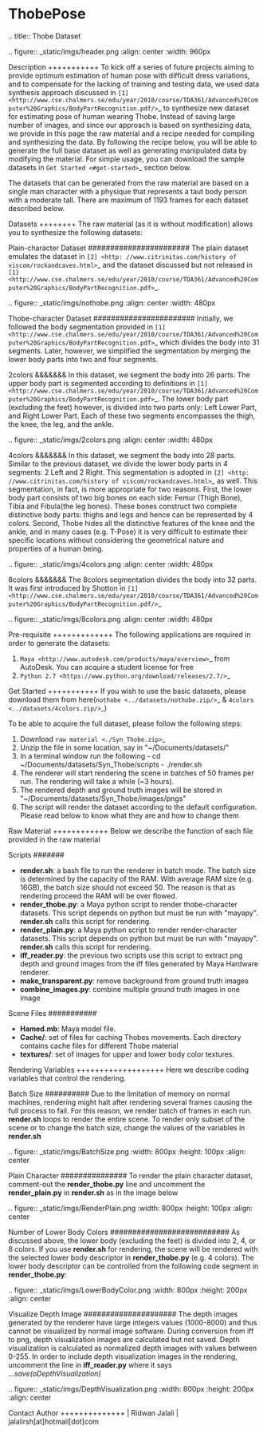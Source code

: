 # ThobePose

.. title:: Thobe Dataset

.. figure::  _static/imgs/header.png
   :align:   center
   :width: 960px



Description
+++++++++++
To kick off a series of future projects aiming to provide optimum estimation of human pose with difficult dress variations, and to compensate for the lacking of training and testing data, we used data synthesis approach discussed in `[1] <http://www.cse.chalmers.se/edu/year/2010/course/TDA361/Advanced%20Computer%20Graphics/BodyPartRecognition.pdf/>`_ to synthesize new dataset for estimating pose of human wearing Thobe. Instead of saving large number of images, and since our approach is based on synthesizing data, we provide in this page the raw material and a recipe needed for compiling and synthesizing the data. By following the recipe below, you will be able to generate the full base dataset as well as generating manipulated data by modifying the material. For simple usage, you can download the sample datasets in `Get Started <#get-started>`_ section below.
 
The datasets that can be generated from the raw material are based on a single man character with a physique that represents a taut body person with a moderate tall. There are maximum of 1193 frames for each dataset described below.
 
Datasets
++++++++
The raw material (as it is without modification) allows you to synthesize the following datasets:
 
Plain-character Dataset
#######################
The plain dataset emulates the dataset in `[2] <http:
//www.citrinitas.com/history of viscom/rockandcaves.html>`_ and the dataset discussed but not released in `[1] <http://www.cse.chalmers.se/edu/year/2010/course/TDA361/Advanced%20Computer%20Graphics/BodyPartRecognition.pdf>`_.
 
.. figure::  _static/imgs/nothobe.png
   :align:   center
   :width: 480px

Thobe-character Dataset
#######################
Initially, we followed the body segmentation provided in `[1] <http://www.cse.chalmers.se/edu/year/2010/course/TDA361/Advanced%20Computer%20Graphics/BodyPartRecognition.pdf>`_ which divides the body into 31 segments. Later, however, we simplified the segmentation by merging the lower body parts into two and four segments.
 
2colors
&&&&&&&
In this dataset, we segment the body into 26 parts. The upper body part is segmented according to definitions in `[1] <http://www.cse.chalmers.se/edu/year/2010/course/TDA361/Advanced%20Computer%20Graphics/BodyPartRecognition.pdf>`_. The lower body part (excluding the feet) however, is divided into two parts only: Left Lower Part, and Right Lower Part. Each of these two segments encompasses the thigh, the knee, the leg, and the ankle.
 
.. figure::  _static/imgs/2colors.png
   :align:   center
   :width: 480px
 
4colors
&&&&&&&
In this dataset, we segment the body into 28 parts. Similar to the previous dataset, we divide the lower body parts in 4 segments: 2 Left and 2 Right. This segmentation is adopted in `[2] <http:
//www.citrinitas.com/history of viscom/rockandcaves.html>`_ as well. This segmentation, in fact, is more appropriate for two reasons. First, the lower body part consists of two big bones on each side: Femur (Thigh Bone), Tibia and Fibula(the leg bones). These bones construct two complete distinctive body parts: thighs and legs and hence can be represented by 4 colors. Second, Thobe hides all the distinctive features of the knee and the ankle, and in many cases (e.g. T-Pose) it is very difficult to estimate their specific locations without considering the geometrical nature and properties of a human being.
 
.. figure::  _static/imgs/4colors.png
   :align:   center
   :width: 480px
 
8colors
&&&&&&&
The 8colors segmentation divides the body into 32 parts. It was first introduced by Shotton in `[1] <http://www.cse.chalmers.se/edu/year/2010/course/TDA361/Advanced%20Computer%20Graphics/BodyPartRecognition.pdf/>`_
 
.. figure::  _static/imgs/8colors.png
   :align:   center
   :width: 480px
 
Pre-requisite
+++++++++++++
The following applications are required in order to generate the datasets:
 
1. `Maya <http://www.autodesk.com/products/maya/overview>`_ from AutoDesk. You can acquire a student license for free
2. `Python 2.7 <https://www.python.org/download/releases/2.7/>`_
 
Get Started
+++++++++++
If you wish to use the basic datasets, please download them from here(`nothobe <../datasets/nothobe.zip/>`_ & `4colors <../datasets/4colors.zip/>`_)
 
To be able to acquire the full dataset, please follow the following steps:
               
1. Download `raw material <./Syn_Thobe.zip>`_
2. Unzip the file in some location, say in "~/Documents/datasets/"
3. In a terminal window run the following
                - cd ~/Documents/datasets/Syn_Thobe/scripts
                - ./render.sh
4. The renderer will start rendering the scene in batches of 50 frames per run. The rendering will take a while (~3 hours).
5. The rendered depth and ground truth images will be stored in "~/Documents/datasets/Syn_Thobe/images/pngs"
6. The script will render the dataset according to the default configuration. Please read below to know what they are and how to change them
 
 
Raw Material
++++++++++++
Below we describe the function of each file provided in the raw material
 
Scripts
#######
* **render.sh**: a bash file to run the renderer in batch mode. The batch size is determined by the capacity of the RAM. With average RAM size (e.g. 16GB), the batch size should not exceed 50. The reason is that as rendering proceed the RAM will be over flowed.
* **render_thobe.py**: a Maya python script to render thobe-character datasets. This script depends on python but must be run with "mayapy". **render.sh** calls this script for rendering.
* **render_plain.py**: a Maya python script to render render-character datasets. This script depends on python but must be run with "mayapy". **render.sh** calls this script for rendering.
* **iff_reader.py**: the previous two scripts use this script to extract png depth and ground images from the iff files generated by Maya Hardware renderer.
* **make_transparent.py**: remove background from ground truth images
* **combine_images.py**: combine multiple ground truth images in one image
 
Scene Files
###########
* **Hamed.mb**: Maya model file.
* **Cache/**: set of files for caching Thobes movements. Each directory contains cache files for different Thobe material
* **textures/**: set of images for upper and lower body color textures.
 
Rendering Variables
+++++++++++++++++++
Here we describe coding variables that control the rendering.
 
Batch Size
##########
Due to the limitation of memory on normal machines, rendering might halt after rendering several frames causing the full process to fail. For this reason, we render batch of frames in each run. **render.sh** loops to render the entire scene. To render only subset of the scene or to change the batch size, change the values of the variables in **render.sh**
 
.. figure::  _static/imgs/BatchSize.png
   :width: 800px
   :height: 100px
   :align: center

Plain Character
###############
To render the plain character dataset, comment-out the **render_thobe.py** line and uncomment the **render_plain.py** in **render.sh** as in the image below

.. figure::  _static/imgs/RenderPlain.png
   :width: 800px
   :height: 100px
   :align: center

Number of Lower Body Colors
###########################
As discussed above, the lower body (excluding the feet) is divided into 2, 4, or 8 colors. If you use **render.sh** for rendering, the scene will be rendered with the selected lower body descriptor in **render_thobe.py** (e.g. 4 colors). The lower body descriptor can be controlled from the following code segment in **render_thobe.py**:
 
 
.. figure::  _static/imgs/LowerBodyColor.png
   :width: 800px
   :height: 200px
   :align: center

Visualize Depth Image
#####################
The depth images generated by the renderer have large integers values (1000-8000) and thus cannot be visualized by normal image software. During conversion from iff to png, depth visualization images are calculated but not saved. Depth visualization is calculated as normalized depth images with values between 0-255. In order to include depth visualization images in the rendering, uncomment the line in **iff_reader.py** where it says *...save(oDepthVisualization)*


.. figure::  _static/imgs/DepthVisualization.png
   :width: 800px
   :height: 200px
   :align: center

Contact Author
++++++++++++++
| Ridwan Jalali
| jalalirsh[at]hotmail[dot]com
